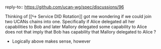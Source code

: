 reply-to:: https://github.com/ucan-wg/spec/discussions/96

Thinking of [[↪️ Service DID Rotation]] got me wondering if we could join two UCANs chains into one. Specifically if Alice delegated all her capabilities to Bob and later Mallory delegated some capability to Alice does not that imply that Bob has capability that Mallory delegated to Alice ?

- Logically above makes sense, however